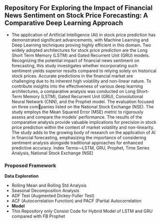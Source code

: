 ## Repository For Exploring the Impact of Financial News Sentiment on Stock Price Forecasting: A Comparative Deep Learning Approach
- The application of Artificial Intelligence (AI) in
stock price prediction has demonstrated significant advancements, with Machine Learning and Deep Learning techniques
proving highly efficient in this domain. Two widely adopted
architectures for stock price prediction are the Long Short Term
Memory (LSTM) and Gated Recurrent Unit (GRU) models.
Recognizing the potential impact of financial news sentiment on
forecasting, this study investigates whether incorporating such
sentiment yields superior results compared to relying solely on
historical stock prices. Accurate predictions in the financial
market are challenging due to its inherent high volatility and
non-linear nature. To contribute insights into the effectiveness
of various deep learning architectures, a comparative analysis
was conducted on Long Short-Term Memory (LSTM), Gated
Recurrent Unit (GRU), Convolutional Neural Network (CNN),
and the Prophet model. The evaluation focused on three companies listed on the National Stock Exchange (NSE). The study
employs the Mean Squared Error (MSE) metric to rigorously
assess and compare the models’ performance. The results of the
comparative analysis provide valuable implications for precision
in stock price prediction within the context of market volatility
and non-linearity. The study adds to the growing body of research
on the application of AI in financial forecasting, emphasizing
the importance of considering sentiment analysis alongside traditional approaches for enhanced predictive accuracy.
Index Terms—LSTM, GRU, Prophet, Time Series Analysis,
National Stock Exchange (NSE)
### Proposed Framework
**Data Exploration**
-   Rolling Mean and Rolling Std Analysis
-   Seasonal Decomposition Analysis
-   ADF Test (Augmented Dickey-Fuller Test)
-   ACF (Autocorrelation Function) and PACF (Partial
Autocorrelation
- **Model**
- This Repository only Consist Code for Hybrid Model of LSTM and GRU compared with FB Prophet
